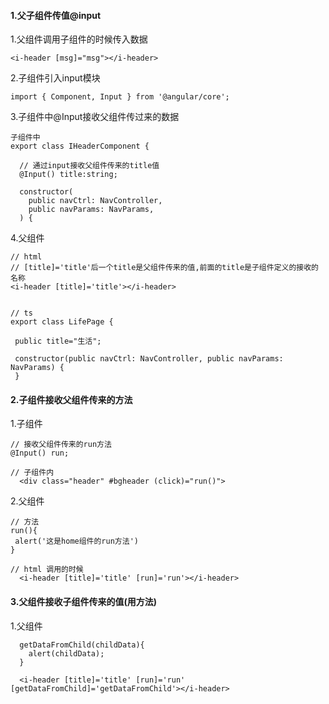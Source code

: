 #### 1.父子组件传值@input
1.父组件调用子组件的时候传入数据
 
```
<i-header [msg]="msg"></i-header>
```
2.子组件引入input模块
 
```
import { Component, Input } from '@angular/core';
```
3.子组件中@Input接收父组件传过来的数据

```
子组件中
export class IHeaderComponent {

  // 通过input接收父组件传来的title值
  @Input() title:string;

  constructor(
    public navCtrl: NavController,
    public navParams: NavParams,
  ) {
```
4.父组件
 
 ```
 // html
 // [title]='title'后一个title是父组件传来的值,前面的title是子组件定义的接收的名称
<i-header [title]='title'></i-header>
 
 
 // ts
 export class LifePage {

  public title="生活";

  constructor(public navCtrl: NavController, public navParams: NavParams) {
  }
 ```

#### 2.子组件接收父组件传来的方法
1.子组件

```
// 接收父组件传来的run方法
@Input() run;

// 子组件内
  <div class="header" #bgheader (click)="run()">
```
2.父组件

```
// 方法
run(){
 alert('这是home组件的run方法')
}

// html 调用的时候
  <i-header [title]='title' [run]='run'></i-header>
```

#### 3.父组件接收子组件传来的值(用方法)
1.父组件
```
  getDataFromChild(childData){
    alert(childData);
  }
  
  <i-header [title]='title' [run]='run' [getDataFromChild]='getDataFromChild'></i-header>

```